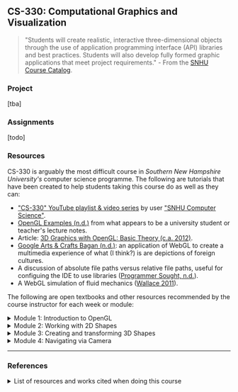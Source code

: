 
## CS-330: Computational Graphics and Visualization

> "Students will create realistic, interactive three-dimensional objects through the use of application programming interface (API) libraries and best practices. Students will also develop fully formed graphic applications that meet project requirements." - From the [SNHU Course Catalog](http://web.archive.org/web/20231115161441/https://www.snhu.edu/admission/academic-catalogs#/courses/view/63fe2de7e698f7ed682369ac).

### Project

[tba]

### Assignments

[todo]

### Resources

CS-330 is arguably the most difficult course in _Southern New Hampshire University's_ computer science programme. The following are tutorials that have been created to help students taking this course do as well as they can:

* ["CS-330" YouTube playlist & video series](https://www.youtube.com/playlist?list=PLI5uOhAD-G-MdbltQJdcrO_tzMfqXvZU0) by user ["SNHU Computer Science"](https://www.youtube.com/@snhucomputerscience).
* [OpenGL Examples (n.d.)](https://cs.lmu.edu/~ray/notes/openglexamples/) from what appears to be a university student or teacher's lecture notes.
* Article: [3D Graphics with OpenGL: Basic Theory (c.a. 2012)](https://www3.ntu.edu.sg/home/ehchua/programming/opengl/CG_BasicsTheory.html).
* [Google Arts & Crafts Bagan (n.d.)](https://artsexperiments.withgoogle.com/bagan): an application of WebGL to create a multimedia experience of what (I think?) is are depictions of foreign cultures.
* A discussion of absolute file paths versus relative file paths, useful for configuing the IDE to use libraries \([Programmer Sought, n.d.](https://programmersought.com/article/27101006403/)\).
* A WebGL simulation of fluid mechanics \([Wallace 2011](https://experiments.withgoogle.com/webgl-water-simulation)\).

The following are open textbooks and other resources recommended by the course instructor for each week or module:

<details>
  <summary>Module 1: Introduction to OpenGL</summary>
  
  * Learn OpenGL textbook: Introductions \([Learn OpenGL, n.d.-a](https://learnopengl.com/Introduction); [Learn OpenGL, n.d.-b](https://learnopengl.com/Getting-started/OpenGL)\).
  * Article: 6 seriously cool ways to use 3D computer graphics \([Rightware Blog](https://rightware.com/blog/6-seriously-cool-ways-to-use-3d-computer-graphics/)\).
  * Article: Streaming Video to Light Field Displays \([Brennesholtz 2019](https://displaydaily.com/streaming-video-to-light-field-displays/)\).
  * Article discussing why copy/pasting code is a bad habit \([Brack 2019](https://www.freecodecamp.org/news/the-benefits-of-typing-instead-of-copying-54ed734ad849/)\).
</details>

<details>
  <summary>Module 2: Working with 2D Shapes</summary>

  * [Learn OpenGL (n.d.-d)](https://learnopengl.com/Getting-started/Hello-Triangle) textbook section with an introductory coding tutorial.
  * [Unreal Engine (2020)](https://www.youtube.com/watch?v=qC5KtatMcUw) video demonstrating photorealism.
</details>

<details>
  <summary>Module 3: Creating and transforming 3D Shapes</summary>

  * [Lehigh University (2018)](https://www.youtube.com/watch?v=TzpQkhmfSsI) lecture on the discovery of the scutoid geometric shape.
  * [Learn OpenGL (n.d.-c)](https://learnopengl.com/Getting-started/Transformations) textbook on Transforms. 
</details>

<details>
  <summary>Module 4: Navigating via Camera</summary>

  * [Learn OpenGL (n.d.-e)](https://learnopengl.com/Getting-started/Camera) textbook section for working the camera.
  * [GLFW Documentation (n.d.-a)](https://www.glfw.org/docs/latest/input_guide.html) documentation on input peripherals.
  * An article discussing a new kind of brain-computer interface \([Protalinski 2020](https://venturebeat.com/ai/nextmind-is-building-a-real-time-brain-computer-interface-unveils-dev-kit-for-399/)\).
</details>

<hr>

### References

<details>
  <summary>List of resources and works cited when doing this course</summary>
  
  * 3D Graphics with OpenGL: Basic Theory (c.a. 2012). Last Retrieved on Nov. 15, 2023 from: https://www3.ntu.edu.sg/home/ehchua/programming/opengl/CG_BasicsTheory.html
  * Brack, F. (2016). _Don’t copy-paste code. Type it out. ?_ freeCodeCamp. Retrieved on Nov. 15, 2023 from: https://www.freecodecamp.org/news/the-benefits-of-typing-instead-of-copying-54ed734ad849/
  * Brennesholtz, M. (2019). _Streaming Video to Light Field Displays._ Display Daily. Retrieved on Nov. 15, 2023 from: https://displaydaily.com/streaming-video-to-light-field-displays/
  * GLFW Documentation (n.d.-a). _Input Guide._ Retrieved on Nov. 15, 2023 from: https://www.glfw.org/docs/latest/input_guide.html
  * Learn OpenGL (n.d.-a). _Introduction._ Retrieved on Nov. 15, 2023 from: https://learnopengl.com/Introduction
  * Learn OpenGL (n.d.-b). _OpenGL._ Retrieved on Nov. 15, 2023 from: https://learnopengl.com/Getting-started/OpenGL
  * Learn OpenGL (n.d.-c). _Transformations and Coordinate Systems._ Retrieved on Nov. 15, 2023 from: https://learnopengl.com/Getting-started/Transformations
  * Learn OpenGL (n.d.-d). _Hello Triangle and Shaders._ Retrieved on Nov. 15, 2023 from: https://learnopengl.com/Getting-started/Hello-Triangle
  * Learn OpenGL (n.d.-e). _Camera._ Retrieved on Nov. 15, 2023 from: https://learnopengl.com/Getting-started/Camera
  * Lehigh University (2018). _Scutoid: Discovering a New Shape._ YouTube Video. Retrieved on Nov. 15, 2023 from: https://www.youtube.com/watch?v=TzpQkhmfSsI
  * OpenGL Examples (n.d.). Retrieved on Nov. 15, 2023 from: https://cs.lmu.edu/~ray/notes/openglexamples/
  * Programmer Sought (n.d.). _Relative and absolute paths in C++_. Retrieved on Nov. 15, 2023 from: https://programmersought.com/article/27101006403/
  * Protalinski, E. (2020). _NextMind is building a real-time brain computer interface, unveils Dev Kit for $399._ VentureBeat. Retrieved on Nov. 15, 2023 from: https://venturebeat.com/ai/nextmind-is-building-a-real-time-brain-computer-interface-unveils-dev-kit-for-399/
  * Rightware Blog (2020). _6 seriously cool ways to use 3D computer graphics._ Retrieved on Nov. 15, 2023 from: https://rightware.com/blog/6-seriously-cool-ways-to-use-3d-computer-graphics/
  * Unreal Engine (2020). _Unreal Engine 5 Revealed! | Next-Gen Real-Time Demo Running on PlayStation 5._ YouTube Video. Retrieved on Nov. 15, 2023 from: https://www.youtube.com/watch?v=qC5KtatMcUw
  * Wallace, E. (2011). _WebGL Water Simulation_. Experiments with Google. Retrieved on Nov. 15, 2023 from: https://experiments.withgoogle.com/webgl-water-simulation
</details>
